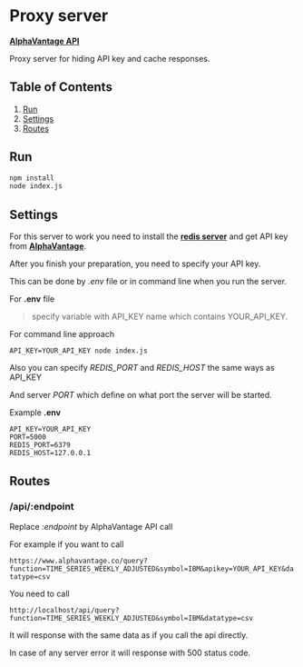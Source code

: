 # Proxy server

**[AlphaVantage API](https://www.alphavantage.co)**

Proxy server for hiding API key and cache responses.

## Table of Contents

1. [Run](#run)
2. [Settings](#settings)
3. [Routes](#routes)

## Run

```bash
npm install
node index.js
```

## Settings

For this server to work you need to install the **[redis server](https://redis.io/)** and get API key from **[AlphaVantage](https://www.alphavantage.co)**.

After you finish your preparation, you need to specify your API key.

This can be done by _.env_ file or in command line when you run the server.

For **.env** file

> specify variable with API_KEY name which contains YOUR_API_KEY.

For command line approach

```
API_KEY=YOUR_API_KEY node index.js
```

Also you can specify _REDIS_PORT_ and _REDIS_HOST_ the same ways as API_KEY

And server _PORT_ which define on what port the server will be started.

Example **.env**

```text
API_KEY=YOUR_API_KEY
PORT=5000
REDIS_PORT=6379
REDIS_HOST=127.0.0.1
```

## Routes

### /api/:endpoint

Replace _:endpoint_ by AlphaVantage API call

For example if you want to call

`https://www.alphavantage.co/query?function=TIME_SERIES_WEEKLY_ADJUSTED&symbol=IBM&apikey=YOUR_API_KEY&datatype=csv`

You need to call

`http://localhost/api/query?function=TIME_SERIES_WEEKLY_ADJUSTED&symbol=IBM&datatype=csv`

It will response with the same data as if you call the api directly.

In case of any server error it will response with 500 status code.

